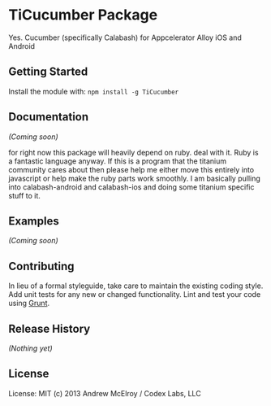 # TiCucumber Package

Yes. Cucumber (specifically Calabash) for Appcelerator Alloy iOS and Android

## Getting Started
Install the module with: `npm install -g TiCucumber`



## Documentation
_(Coming soon)_

for right now this package will heavily depend on ruby. deal with it. Ruby is a fantastic language anyway.
If this is a program that the titanium community cares about then please help me either move this entirely into javascript or help make the ruby parts work smoothly. I am basically pulling into calabash-android and calabash-ios and doing some titanium specific stuff to it.



## Examples
_(Coming soon)_

## Contributing
In lieu of a formal styleguide, take care to maintain the existing coding style. Add unit tests for any new or changed functionality. Lint and test your code using [Grunt](http://gruntjs.com/).

## Release History
_(Nothing yet)_

## License
License: MIT (c) 2013 Andrew McElroy / Codex Labs, LLC 